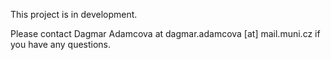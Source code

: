 This project is in development. 

Please contact Dagmar Adamcova at dagmar.adamcova [at] mail.muni.cz if you have any questions. 
